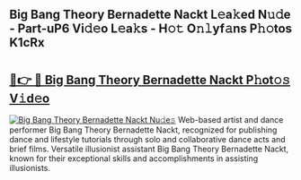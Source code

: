 ## Big Bang Theory Bernadette Nackt L𝚎a𝚔ed N𝚞𝚍e - Part-uP6 Vi𝚍𝚎o L𝚎a𝚔s - H𝚘𝚝 O𝚗𝚕yf𝚊ns P𝚑𝚘tos K1cRx

# <h2><a href="http://kf3g5vl.oniu.top/?m=Big+Bang+Theory+Bernadette+Nackt">🔗👉 🔴 Big Bang Theory Bernadette Nackt P𝚑ot𝚘𝚜 V𝚒d𝚎o</a></h2>

[![Big Bang Theory Bernadette Nackt Nu𝚍e𝚜](https://i.imgur.com/0qMVB7G.gif)](http://kf3g5vl.oniu.top/?m=Big+Bang+Theory+Bernadette+Nackt)
Web-based artist and dance performer Big Bang Theory Bernadette Nackt, recognized for publishing dance and lifestyle tutorials through solo and collaborative dance acts and brief films. Versatile illusionist assistant Big Bang Theory Bernadette Nackt, known for their exceptional skills and accomplishments in assisting illusionists.  
